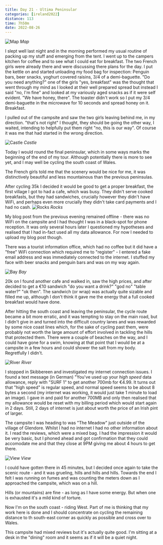 ```yaml
--- 
title: Day 21 - Ultima Peninsular
categories: [ireland2022]
distance: 113
time: 7h50m
date: 2022-08-26
---
```


![Map](/images/ireland2022/20220826_map.jpg) 
*Map*

I slept well last night and in the morning performed my usual routine of
packing up my stuff and emerging from the tent. I went up to the campers
kitchen for coffee and to see what I could eat for breakfast. The two French
girls were already there and were discussing there plans for the day. I put
the kettle on and started unloading my food bag for inspection: Penguin bars,
beer snacks, yoghurt covered raisins, 3/4 of a demi-baguette. "Do you need
anything?" one of the girls "yes, breakfast" was the thought that went through
my mind as I looked at their well prepared spread but instead I said "no, I'm
fine" and looked at my variously aged snacks as if it were self evident. "We
have honey, there". The toaster didn't work so I put my 3/4 demi-baguette in
the microwave for 10 seconds and spread honey on it. Breakfast.

I pulled out of the campsite and saw the two girls leaving behind me, in my
direction. "that's not right" I thought, they should be going the other way, I
waited, intending to helpfully put them right "no, this is our way". Of course
it was me that had started in the wrong direction.

![Castle](/images/ireland2022/20220826_1.jpg) 
*Castle*

Today I would round the final peninsular, which in some ways marks the
beginning of the end of my tour. Although potentially there is more to see
yet, and I may well be cycling the south coast of Wales.

The French girls told me that the scenery would be nice for me, it was
distinctively beautiful and less mountainous than the previous peninsulas.

After cycling 35k I decided it would be good to get a proper breakfast, the
first village I got to had a cafe, which was busy. They didn't serve cooked
breakfasts, but they had sandwiches, crucially however they didn't have WiFi,
and perhaps even more crucially they didn't take card payments and I had no
cash.
![Rocks](/images/ireland2022/20220826_2.jpg) 
*Rocks*

My blog post from the previous evening remained offline - there was no WiFi on
the campsite and I had thought I was in a black-spot for phone reception. It
was only several hours later I questioned my hypotheses and realised that I
had in-fact used all my data allowance. For now I needed to upload my blog
post though. 

There was a tourist information office, which had no coffee but it did have a
"free" WiFi connection which required me to "register" - I entered a fake
email address and was immediately connected to the internet. I stuffed my face
with beer snacks and penguin bars and was on my way again.

![Bay](/images/ireland2022/20220826_3.jpg) 
*Bay*

20k on I found another cafe and walked in, saw the high prices, and after
decided to get a €10 sandwich "do you want a drink?" "god no" "table water?"
"ok then". The sandwich (or wrap) was actually quite sizable and filled me up,
although I don't think it gave me the energy that a full cooked breakfast
would have done.

After hitting the south coast and leaving the peninsular, the cycle route
became a bit more erratic, and it was tempting to stay on the main road, but I
didn't give in and turned into the difficult country lanes and was rewarded by
some nice coast lines which, for the sake of cycling past them, were probably
not worth the large amount of effort involved in tackling the hills that
protected them. There were a couple of beaches on the way, and I could have
gone for a swim, knowing at that point that I would be at a campsite in a few
hours and could shower the salt from my body. Regretfully I didn't.

![River](/images/ireland2022/20220826_4.jpg) 
*River*

I stopped in Skibbereen and investigated my internet connection issues. I
found a text message (in German) "You've used up your _high speed_ data
allowance, reply with "SURF 1" to get another 700mb for €4.99. It turns out
that "high speed" is regular speed, and normal speed seems to be about 8 bytes
a second (my internet was working, it would just take 1 minute to load an
image). I gave in and paid for another 700MB and only then realised that my
allowance would be reset with my billing period which would start again in 2
days. Still, 2 days of internet is just about worth the price of an Irish pint
of larger.

The campsite I was heading to was "The Meadow" just outside of the village of
Glendore. Whilst I had no internet I had no other information about it. I read
the reviews, which were a mixed bag. I had the impression it would be very
basic, but I phoned ahead and got confirmation that they could accomodate me
and that they close at 9PM giving me about 4 hours to get there.

![View](/images/ireland2022/20220826_5.jpg) 
*View*

I could have gotten there in 45 minutes, but I decided once again to take the
scenic route - and it was grueling, hills and hills and hills. Towards the end
I felt I was running on fumes and was counting the meters down as I approached
the campsite, which was on a hill.

Hills (or mountains) are fine - as long as I have some energy. But when
one is exhausted it's a mild kind of torture.

Now I'm on the south coast - riding West. Part of me is thinking that my work
here is done and I should concentrate on cycling the remaining distance to th
south-east corner as quickly as possible and cross over to Wales.

This campsite had mixed reviews but it's actually quite good. I'm sitting at a
desk in the "dining" room and it seems as if it will be a quiet night.












